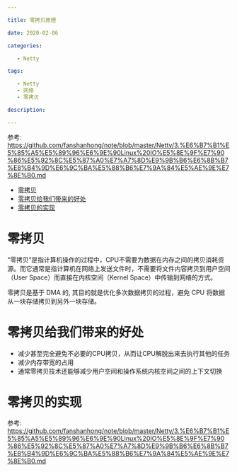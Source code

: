 ```yaml
---

title: 零拷贝原理

date: 2020-02-06

categories:

   - Netty

tags:

   - Netty
   - 网络
   - 零拷贝

description: ​

---
```



参考: https://github.com/fanshanhong/note/blob/master/Netty/3.%E6%B7%B1%E5%85%A5%E5%89%96%E6%9E%90Linux%20IO%E5%8E%9F%E7%90%86%E5%92%8C%E5%87%A0%E7%A7%8D%E9%9B%B6%E6%8B%B7%E8%B4%9D%E6%9C%BA%E5%88%B6%E7%9A%84%E5%AE%9E%E7%8E%B0.md


<!-- TOC -->

- [零拷贝](#零拷贝)
- [零拷贝给我们带来的好处](#零拷贝给我们带来的好处)
- [零拷贝的实现](#零拷贝的实现)

<!-- /TOC -->


# 零拷贝

“零拷贝”是指计算机操作的过程中，CPU不需要为数据在内存之间的拷贝消耗资源。而它通常是指计算机在网络上发送文件时，不需要将文件内容拷贝到用户空间（User Space）而直接在内核空间（Kernel Space）中传输到网络的方式。

零拷贝是基于 DMA 的, 其目的就是优化多次数据拷贝的过程，避免 CPU 将数据从一块存储拷贝到另外一块存储。



# 零拷贝给我们带来的好处

- 减少甚至完全避免不必要的CPU拷贝，从而让CPU解脱出来去执行其他的任务
- 减少内存带宽的占用
- 通常零拷贝技术还能够减少用户空间和操作系统内核空间之间的上下文切换

# 零拷贝的实现

参考: https://github.com/fanshanhong/note/blob/master/Netty/3.%E6%B7%B1%E5%85%A5%E5%89%96%E6%9E%90Linux%20IO%E5%8E%9F%E7%90%86%E5%92%8C%E5%87%A0%E7%A7%8D%E9%9B%B6%E6%8B%B7%E8%B4%9D%E6%9C%BA%E5%88%B6%E7%9A%84%E5%AE%9E%E7%8E%B0.md
